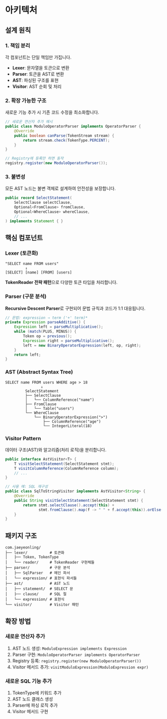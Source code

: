# 아키텍처

## 설계 원칙

### 1. 책임 분리

각 컴포넌트는 단일 책임만 가집니다.

- **Lexer**: 문자열을 토큰으로 변환
- **Parser**: 토큰을 AST로 변환
- **AST**: 파싱된 구조를 표현
- **Visitor**: AST 순회 및 처리

### 2. 확장 가능한 구조

새로운 기능 추가 시 기존 코드 수정을 최소화합니다.

```java
// 새로운 연산자 추가 예시
public class ModuloOperatorParser implements OperatorParser {
    @Override
    public boolean canParse(TokenStream stream) {
        return stream.check(TokenType.PERCENT);
    }
}

// Registry에 등록만 하면 동작
registry.register(new ModuloOperatorParser());
```

### 3. 불변성

모든 AST 노드는 불변 객체로 설계하여 안전성을 보장합니다.

```java
public record SelectStatement(
    SelectClause selectClause,
    Optional<FromClause> fromClause,
    Optional<WhereClause> whereClause,
    // ...
) implements Statement { }
```

## 핵심 컴포넌트

### Lexer (토큰화)

```
"SELECT name FROM users"
         ↓
[SELECT] [name] [FROM] [users]
```

**TokenReader 전략 패턴**으로 다양한 토큰 타입을 처리합니다.

### Parser (구문 분석)

**Recursive Descent Parser**로 구현되어 문법 규칙과 코드가 1:1 대응됩니다.

```java
// 문법: expression → term ('+' term)*
private Expression parseAdditive() {
    Expression left = parseMultiplicative();
    while (match(PLUS, MINUS)) {
        Token op = previous();
        Expression right = parseMultiplicative();
        left = new BinaryOperatorExpression(left, op, right);
    }
    return left;
}
```

### AST (Abstract Syntax Tree)

```
SELECT name FROM users WHERE age > 18
                ↓
         SelectStatement
         ├── SelectClause
         │   └── ColumnReference("name")
         ├── FromClause
         │   └── Table("users")
         └── WhereClause
             └── BinaryOperatorExpression(">")
                 ├── ColumnReference("age")
                 └── IntegerLiteral(18)
```

### Visitor Pattern

데이터 구조(AST)와 알고리즘(처리 로직)을 분리합니다.

```java
public interface AstVisitor<T> {
    T visitSelectStatement(SelectStatement stmt);
    T visitColumnReference(ColumnReference column);
    // ...
}

// 사용 예: SQL 재구성
public class SqlToStringVisitor implements AstVisitor<String> {
    @Override
    public String visitSelectStatement(SelectStatement stmt) {
        return stmt.selectClause().accept(this) + 
               stmt.fromClause().map(f -> " " + f.accept(this)).orElse("");
    }
}
```

## 패키지 구조

```
com.jaeyeonling/
├── lexer/          # 토큰화
│   ├── Token, TokenType
│   └── reader/     # TokenReader 구현체들
├── parser/         # 구문 분석
│   ├── SqlParser   # 메인 파서
│   └── expression/ # 표현식 파서들
├── ast/            # AST 노드
│   ├── statement/  # SELECT 문
│   ├── clause/     # SQL 절
│   └── expression/ # 표현식
└── visitor/        # Visitor 패턴
```

## 확장 방법

### 새로운 연산자 추가

1. AST 노드 생성: `ModuloExpression implements Expression`
2. Parser 구현: `ModuloOperatorParser implements OperatorParser`
3. Registry 등록: `registry.register(new ModuloOperatorParser())`
4. Visitor 메서드 추가: `visitModuloExpression(ModuloExpression expr)`

### 새로운 SQL 기능 추가

1. TokenType에 키워드 추가
2. AST 노드 클래스 생성
3. Parser에 파싱 로직 추가
4. Visitor 메서드 구현

